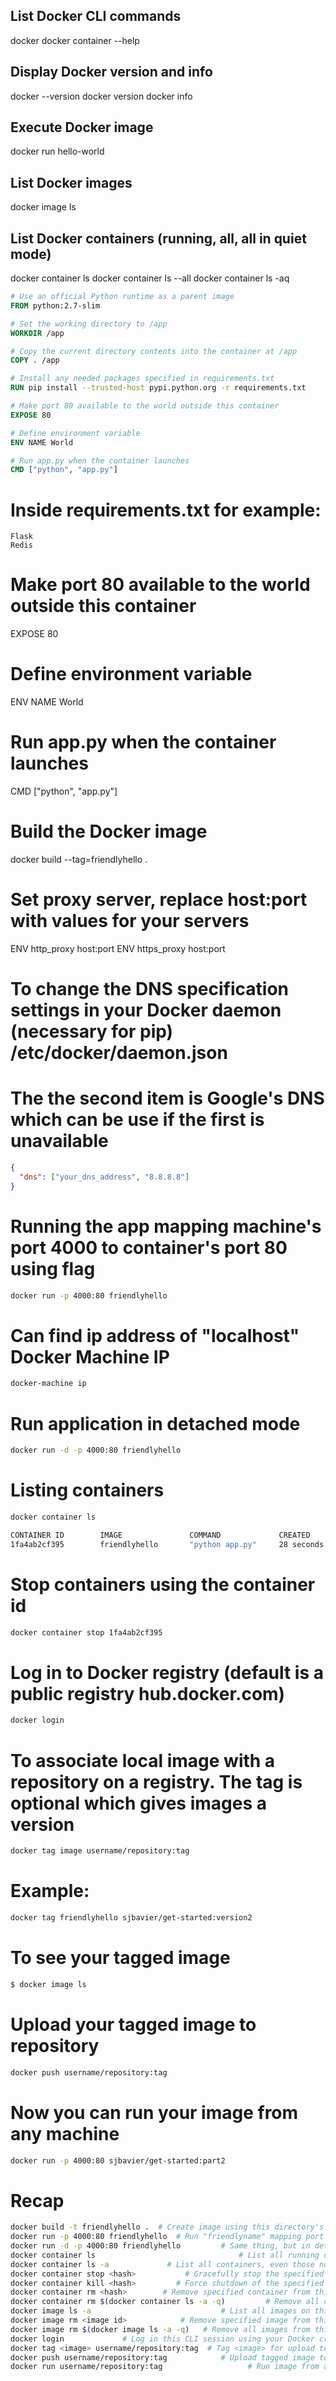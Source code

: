 ## List Docker CLI commands
docker
docker container --help

## Display Docker version and info
docker --version
docker version
docker info

## Execute Docker image
docker run hello-world

## List Docker images
docker image ls

## List Docker containers (running, all, all in quiet mode)
docker container ls
docker container ls --all
docker container ls -aq

```Dockerfile
# Use an official Python runtime as a parent image
FROM python:2.7-slim

# Set the working directory to /app
WORKDIR /app

# Copy the current directory contents into the container at /app
COPY . /app

# Install any needed packages specified in requirements.txt
RUN pip install --trusted-host pypi.python.org -r requirements.txt

# Make port 80 available to the world outside this container
EXPOSE 80

# Define environment variable
ENV NAME World

# Run app.py when the container launches
CMD ["python", "app.py"]
```


# Inside requirements.txt for example:

```Txt
Flask
Redis
```


# Make port 80 available to the world outside this container
EXPOSE 80

# Define environment variable
ENV NAME World

# Run app.py when the container launches
CMD ["python", "app.py"]

# Build the Docker image
docker build --tag=friendlyhello .

# Set proxy server, replace host:port with values for your servers
ENV http_proxy host:port
ENV https_proxy host:port

# To change the DNS specification settings in your Docker daemon (necessary for pip) /etc/docker/daemon.json

# The the second item is Google's DNS which can be use if the first is unavailable

```json
{
  "dns": ["your_dns_address", "8.8.8.8"]
}
```

# Running the app mapping machine's port 4000 to container's port 80 using flag 

```sh
docker run -p 4000:80 friendlyhello
```

# Can find ip address of "localhost" Docker Machine IP

```sh
docker-machine ip
```

# Run application in detached mode

```sh
docker run -d -p 4000:80 friendlyhello
```

# Listing containers

```sh
docker container ls

CONTAINER ID        IMAGE               COMMAND             CREATED
1fa4ab2cf395        friendlyhello       "python app.py"     28 seconds ago
```

# Stop containers using the container id

```sh
docker container stop 1fa4ab2cf395
```

# Log in to Docker registry (default is a public registry hub.docker.com)

```sh
docker login
```

# To associate local image with a repository on a registry.  The tag is optional which gives images a version

```sh
docker tag image username/repository:tag
```

# Example:

```sh
docker tag friendlyhello sjbavier/get-started:version2
```

# To see your tagged image

```sh
$ docker image ls
```

# Upload your tagged image to repository

```sh
docker push username/repository:tag
```

# Now you can run your image from any machine

```sh
docker run -p 4000:80 sjbavier/get-started:part2
```

# Recap 

```sh
docker build -t friendlyhello .  # Create image using this directory's Dockerfile
docker run -p 4000:80 friendlyhello  # Run "friendlyname" mapping port 4000 to 80
docker run -d -p 4000:80 friendlyhello         # Same thing, but in detached mode
docker container ls                                # List all running containers
docker container ls -a             # List all containers, even those not running
docker container stop <hash>           # Gracefully stop the specified container
docker container kill <hash>         # Force shutdown of the specified container
docker container rm <hash>        # Remove specified container from this machine
docker container rm $(docker container ls -a -q)         # Remove all containers
docker image ls -a                             # List all images on this machine
docker image rm <image id>            # Remove specified image from this machine
docker image rm $(docker image ls -a -q)   # Remove all images from this machine
docker login             # Log in this CLI session using your Docker credentials
docker tag <image> username/repository:tag  # Tag <image> for upload to registry
docker push username/repository:tag            # Upload tagged image to registry
docker run username/repository:tag                   # Run image from a registry
```

